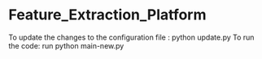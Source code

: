 # Feature_Extraction_Platform

To update the changes to the configuration file : python update.py
To run the code: run python main-new.py
